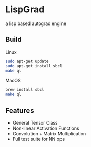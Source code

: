 # LispGrad
a lisp based autograd engine

## Build 

Linux
```bash
sudo apt-get update
sudo apt-get install sbcl
make ql
```

MacOS
```bash
brew install sbcl
make ql
```

## Features

- General Tensor Class
- Non-linear Activation Functions
- Convolution + Matrix Multiplication
- Full test suite for NN ops
